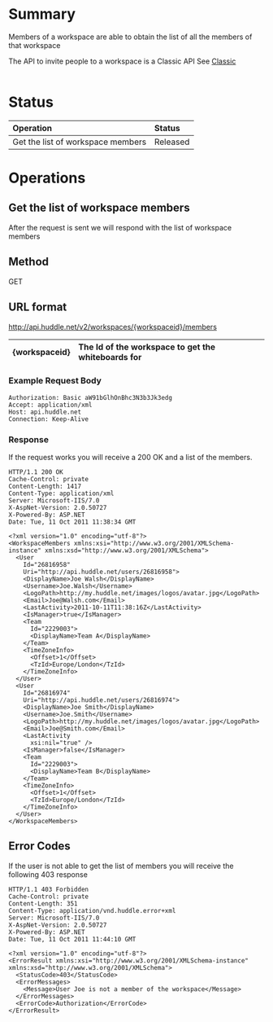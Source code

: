 # Summary #

Members of a workspace are able to obtain the list of all the members of that workspace

The API to invite people to a workspace is a Classic API See [Classic](Classic)

|  |
|:-|

# Status #
| **Operation** | **Status** |
|:--------------|:-----------|
|Get the list of workspace members|Released    |

# Operations #

## Get the list of workspace members ##

After the request is sent we will respond with the list of workspace members

## Method ##

GET

## URL format ##

http://api.huddle.net/v2/workspaces/{workspaceid}/members

|{workspaceid}| The Id of the workspace to get the whiteboards for|
|:------------|:--------------------------------------------------|

### Example Request Body ###

```
Authorization: Basic aW91bGlhOnBhc3N3b3Jk3edg
Accept: application/xml
Host: api.huddle.net
Connection: Keep-Alive
```

### Response ###

If the request works you will receive a 200 OK and a list of the members.

```
HTTP/1.1 200 OK
Cache-Control: private
Content-Length: 1417
Content-Type: application/xml
Server: Microsoft-IIS/7.0
X-AspNet-Version: 2.0.50727
X-Powered-By: ASP.NET
Date: Tue, 11 Oct 2011 11:38:34 GMT
```

```
<?xml version="1.0" encoding="utf-8"?>
<WorkspaceMembers xmlns:xsi="http://www.w3.org/2001/XMLSchema-instance" xmlns:xsd="http://www.w3.org/2001/XMLSchema">
  <User
    Id="26816958"
    Uri="http://api.huddle.net/users/26816958">
    <DisplayName>Joe Walsh</DisplayName>
    <Username>Joe.Walsh</Username>
    <LogoPath>http://my.huddle.net/images/logos/avatar.jpg</LogoPath>
    <Email>Joe@Walsh.com</Email>
    <LastActivity>2011-10-11T11:38:16Z</LastActivity>
    <IsManager>true</IsManager>
    <Team
      Id="2229003">
      <DisplayName>Team A</DisplayName>
    </Team>
    <TimeZoneInfo>
      <Offset>1</Offset>
      <TzId>Europe/London</TzId>
    </TimeZoneInfo>
  </User>
  <User
    Id="26816974"
    Uri="http://api.huddle.net/users/26816974">
    <DisplayName>Joe Smith</DisplayName>
    <Username>Joe.Smith</Username>
    <LogoPath>http://my.huddle.net/images/logos/avatar.jpg</LogoPath>
    <Email>Joe@Smith.com</Email>
    <LastActivity
      xsi:nil="true" />
    <IsManager>false</IsManager>
    <Team
      Id="2229003">
      <DisplayName>Team B</DisplayName>
    </Team>
    <TimeZoneInfo>
      <Offset>1</Offset>
      <TzId>Europe/London</TzId>
    </TimeZoneInfo>
  </User>
</WorkspaceMembers>
```

## Error Codes ##

If the user is not able to get the list of members you will receive the following 403 response

```
HTTP/1.1 403 Forbidden
Cache-Control: private
Content-Length: 351
Content-Type: application/vnd.huddle.error+xml
Server: Microsoft-IIS/7.0
X-AspNet-Version: 2.0.50727
X-Powered-By: ASP.NET
Date: Tue, 11 Oct 2011 11:44:10 GMT
```

```
<?xml version="1.0" encoding="utf-8"?>
<ErrorResult xmlns:xsi="http://www.w3.org/2001/XMLSchema-instance" xmlns:xsd="http://www.w3.org/2001/XMLSchema">
  <StatusCode>403</StatusCode>
  <ErrorMessages>
    <Message>User Joe is not a member of the workspace</Message>
  </ErrorMessages>
  <ErrorCode>Authorization</ErrorCode>
</ErrorResult>
```
